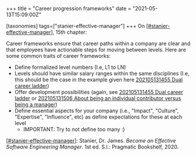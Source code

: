 +++
title = "Career progression frameworks"
date = "2021-05-13T15:09:00Z"

[taxonomies]
tags=["stanier-effective-manager"]
+++
On [[#stanier-effective-manager](/tags/stanier-effective-manager)], 15th chapter:

Career frameworks ensure that career paths within a company are clear and that employees have actionable steps for moving between levels. Here are some common traits of career frameworks:

- Define formalized level numbers (I.e, L1 to LN)
- Levels should have similar salary ranges within the same disciplines (I.e, this should be the case in the example given here [202105131455 Dual career ladder](/blips/202105131455-dual-career-ladder))
- Offer development possibilities (again, see [202105131455 Dual career ladder](/blips/202105131455-dual-career-ladder) or [202105131506 About being an individual contributor versus being a manager](/blips/202105131506-about-being-an-individual-contributor-versus-being-a-manager))
- Define essential aspects for your company (i.e., "Impact", "Culture", "Expertise", "Influence", etc) as define expectations for these at each level
	- IMPORTANT: Try to not define too many :)

[[#stanier-effective-manager](/tags/stanier-effective-manager)]: Stanier, Dr. James. _Become an Effective Software Engineering Manager_. 1st ed. S.l.: Pragmatic Bookshelf, 2020.
